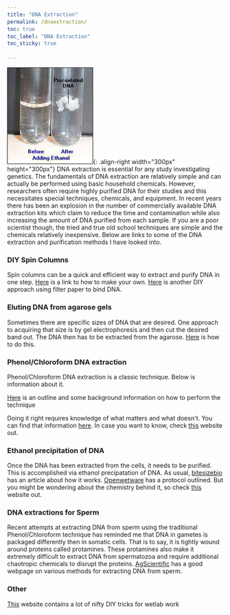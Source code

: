 ```yaml
---
title: "DNA Extraction"
permalink: /dnaextraction/
toc: true
toc_label: "DNA Extraction"
toc_sticky: true

---
```


![](/assets/images/ethanol.jpeg){: .align-right width="300px" height="300px"}  DNA extraction is essential for any study investigating genetics. The fundamentals of DNA extraction are relatively simple and can actually be performed using basic household chemicals. However, researchers often require highly purified DNA for their studies and this necessitates special techniques, chemicals, and equipment. In recent years there has been an explosion in the number of commercially available DNA extraction kits which claim to reduce the time and contamination while also increasing the amount of DNA purified from each sample. If you are a poor scientist though, the tried and true old school techniques are simple and the chemicals relatively inexpensive. Below are links to some of the DNA extraction and purification methods I have looked into. 

### DIY Spin Columns
Spin columns can be a quick and efficient way to extract and purify DNA in one step. [Here](https://www.sciencedirect.com/sdfe/pdf/download/eid/1-s2.0-S0003269703004032/first-page-pdf) is a link to how to make your own. [Here](https://www.ncbi.nlm.nih.gov/pmc/articles/PMC6286138/) is another DIY approach using filter paper to bind DNA.


### Eluting DNA from agarose gels
Sometimes there are specific sizes of DNA that are desired. One approach to acquiring that size is by gel electrophoresis and then cut the desired band out. The DNA then has to be extracted from the agarose. [Here](http://www.methodbook.net/dna/gelextrc.html) is how to do this. 

### Phenol/Chloroform DNA extraction 
Phenol/Chloroform DNA extraction is a classic technique. Below is information about it. 

[Here](https://openwetware.org/wiki/Phenol/chloroform_extraction) is an outline and some background information on how to perform the technique

Doing it right requires knowledge of what matters and what doesn't. You can find that information [here](https://bitesizebio.com/3651/practical-application-of-phenolchloroform-extraction/). In case you want to know, check [this](http://geneticeducation.co.in/phenol-chloroform-dna-extraction-basics-preparation-of-chemicals-and-protocol/) website out. 

### Ethanol precipitation of DNA
Once the DNA has been extracted from the cells, it needs to be purified. This is accomplished via ethanol precipatation of DNA. As usual, [bitesizebio](https://bitesizebio.com/253/the-basics-how-ethanol-precipitation-of-dna-and-rna-works/) has an article about how it works. [Openwetware](https://openwetware.org/wiki/Ethanol_precipitation_of_nucleic_acids) has a protocol outlined. But you might be wondering about the chemistry behind it, so check [this](http://geneticeducation.co.in/a-quick-guide-on-dna-precipitation-and-dna-precipitation-protocol/) website out.

### DNA extractions for Sperm
Recent attempts at extracting DNA from sperm using the traditional Phenol/Chloroform technique has reminded me that DNA in gametes is packaged differently then in somatic cells. That is to say, it is tightly wound around proteins called protamines. These protamines also make it extremely difficult to extract DNA from spermatozoa and require additional chaotropic chemicals to disrupt the proteins. [AgScientific](https://agscientific.com/blog/2018/02/proteinase-k-sperm/) has a good webpage on various methods for extracting DNA from sperm. 

### Other 
[This](https://pipettejockey.com/2018/11/13/dense-phase-separating-gel-homemade-trizol-combo/) website contains a lot of nifty DIY tricks for wetlab work

